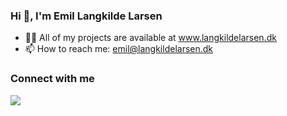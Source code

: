 ### Hi 👋, I'm Emil Langkilde Larsen

- 👨‍💻 All of my projects are available at www.langkildelarsen.dk
- 📫 How to reach me: emil@langkildelarsen.dk

### Connect with me

<img src="https://cdn2.iconfinder.com/data/icons/popular-social-media-flat/48/Popular_Social_Media-22-512.png](https://cdn-icons-png.flaticon.com/512/145/145807.png">
